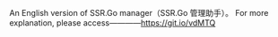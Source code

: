An English version of SSR.Go manager（SSR.Go 管理助手）。
For more explanation, please access————https://git.io/vdMTQ
